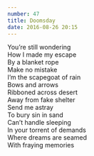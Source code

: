 ```yaml
---
number: 47
title: Doomsday
date: 2016-08-26 20:15
---
```


You’re still wondering<br>
How I made my escape<br>
By a blanket rope<br>
Make no mistake<br>
I’m the scapegoat of rain<br>
Bows and arrows<br>
Ribboned across desert<br>
Away from fake shelter<br>
Send me astray<br>
To bury sin in sand<br>
Can’t handle sleeping<br>
In your torrent of demands<br>
Where dreams are seamed<br>
With fraying memories<br>